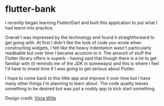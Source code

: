 # flutter-bank

I recently began learning Flutter/Dart and built this application to put what I had learnt into practice. 

Overall I was impressed by the technology and found it straightforward to get going with. At first I didn't like the look of code you wrote when constructing widgets, I felt like the heavy indentation wasn't particularly readbable but over time I became acustom to it. The amount of stuff the Flutter library offers is superb - having said that though there is a lot to get familiar with (it reminds me of the JDK in someways) and this is where I feel I'd have to invest time if I was going to get serious about Flutter.

I hope to come back to this little app and improve it over time but I have many other things I'm planning to learn about. The code quality leaves something to be desired but was just a noddy app to kick start something.


Design credit: [Victa Wille](https://dribbble.com/shots/6784316-Banking-app)
